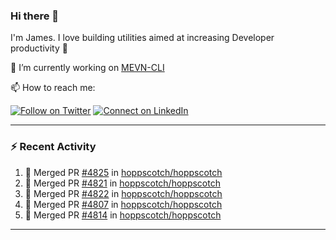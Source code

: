 ### Hi there 👋

I'm James. I love building utilities aimed at increasing Developer productivity :raised_hands: 

🔭 I’m currently working on [MEVN-CLI](https://github.com/madlabsinc/mevn-cli)

📫 How to reach me:

[![Follow on Twitter](https://img.shields.io/badge/--twitter?label=Twitter&logo=Twitter&style=social)](https://twitter.com/james_madhacks) [![Connect on LinkedIn](https://img.shields.io/badge/--linkedin?label=LinkedIn&logo=LinkedIn&style=social)](https://www.linkedin.com/in/jamesgeorge007)

---

### :zap: Recent Activity

<!--START_SECTION:activity-->
1. 🎉 Merged PR [#4825](https://github.com/hoppscotch/hoppscotch/pull/4825) in [hoppscotch/hoppscotch](https://github.com/hoppscotch/hoppscotch)
2. 🎉 Merged PR [#4821](https://github.com/hoppscotch/hoppscotch/pull/4821) in [hoppscotch/hoppscotch](https://github.com/hoppscotch/hoppscotch)
3. 🎉 Merged PR [#4822](https://github.com/hoppscotch/hoppscotch/pull/4822) in [hoppscotch/hoppscotch](https://github.com/hoppscotch/hoppscotch)
4. 🎉 Merged PR [#4807](https://github.com/hoppscotch/hoppscotch/pull/4807) in [hoppscotch/hoppscotch](https://github.com/hoppscotch/hoppscotch)
5. 🎉 Merged PR [#4814](https://github.com/hoppscotch/hoppscotch/pull/4814) in [hoppscotch/hoppscotch](https://github.com/hoppscotch/hoppscotch)
<!--END_SECTION:activity-->

---

<!--
**jamesgeorge007/jamesgeorge007** is a ✨ _special_ ✨ repository because its `README.md` (this file) appears on your GitHub profile.

Here are some ideas to get you started:

- 🌱 I’m currently learning ...
- 👯 I’m looking to collaborate on ...
- 🤔 I’m looking for help with ...
- 💬 Ask me about ...
- 😄 Pronouns: ...
- ⚡ Fun fact: ...
-->

